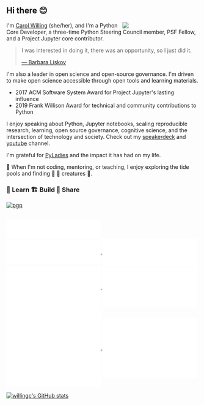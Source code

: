 ## Hi there 😊

<div>
  <img align="right" width=200 src="swirl-mascot-1000.png">
  <p>
    I'm <a href="https://willingconsulting.com">Carol Willing</a> (she/her), and I'm a Python Core Developer, a three-time Python Steering Council member, PSF Fellow, and a Project Jupyter core contributor.
  </p>
  <blockquote>
  I was interested in doing it, there was an opportunity, so I just did it.
  
  <a href="http://www.pmg.csail.mit.edu/~liskov/">&mdash; Barbara Liskov</a>
  </blockquote>
</div>



I'm also a leader in open science and open-source governance. I'm driven to make open science accessible through open tools and learning materials.

- 2017 ACM Software System Award for Project Jupyter's lasting influence
- 2019 Frank Willison Award for technical and community contributions to Python

I enjoy speaking about Python, Jupyter notebooks, scaling reproducible research, learning, open source governance, cognitive science, and the intersection of technology and society.
Check out my [speakerdeck](https://speakerdeck.com/willingc) and [youtube](https://www.youtube.com/@CarolWilling/featured) channel.

I'm grateful for [PyLadies](https://pyladies.com) and the impact it has had on my life.

🌊 When I'm not coding, mentoring, or teaching, I enjoy exploring the tide pools and finding
:octopus: :shell: creatures 🦦.

### 🍎 Learn 🏗️ Build 🎁 Share

[![pgp](https://img.shields.io/badge/pgp-0x5FA188A82AE4C900-313131)](https://github.com/willingc.gpg)

<br>

<a href="https://github.com/willingc">
  <img align="center" width="49%" src="./header.svg" />
</a>
<br/>
<a href="https://github.com/willingc">
  <img align="center" width="49%" src="./repositories.svg" />
</a>
<a href="https://github.com/willingc">
  <img align="center" width="49%" src="./acti_comm.svg" />
</a>

<a href="https://github.com/willingc">
  <img align="center" width="49%" src="./iso_calender.svg" />
</a>

<a href="https://github.com/willingc">
    <img align="center" width="49%" src="./issue_pr_lang.svg" />
</a>

<a href="https://github.com/willingc">
  <img align="center" width="49%" src="./github-habits.svg" />
</a>
<a href="https://github.com/willingc">
    <img align="center" width="49%" src="./achievements.svg" />
</a>

[![willingc's GitHub stats](https://github-readme-stats.vercel.app/api?username=willingc)](https://github.com/willingc/github-readme-stats)
